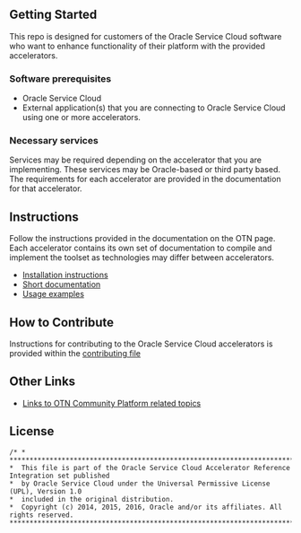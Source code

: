 ## Getting Started

This repo is designed for customers of the Oracle Service Cloud software who want to enhance functionality of their platform with the provided accelerators.

### Software prerequisites

- Oracle Service Cloud
- External application(s) that you are connecting to Oracle Service Cloud using one or more accelerators.

### Necessary services

Services may be required depending on the accelerator that you are implementing. These services may be Oracle-based or third party based.  The requirements for each accelerator are provided in the documentation for that accelerator. 

## Instructions

Follow the instructions provided in the documentation on the OTN page. Each accelerator contains its own set of documentation to compile and implement the toolset as technologies may differ between accelerators. 

- [Installation instructions](http://www.oracle.com/technetwork/indexes/samplecode/accelerator-osvc-2525361.html)
- [Short documentation](http://www.oracle.com/technetwork/indexes/samplecode/accelerator-osvc-2525361.html)
- [Usage examples](http://www.oracle.com/technetwork/indexes/samplecode/accelerator-osvc-2525361.html)

## How to Contribute

Instructions for contributing to the Oracle Service Cloud accelerators is provided within the [contributing file](https://github.com/oracle/accelerators/blob/master/CONTRIBUTING.md)

## Other Links

- [Links to OTN Community Platform related topics](http://communities.rightnow.com/search?find=accelerators&daysBack=365&type=)

## License

    /* * *******************************************************************************************
    *  This file is part of the Oracle Service Cloud Accelerator Reference Integration set published
    *  by Oracle Service Cloud under the Universal Permissive License (UPL), Version 1.0
    *  included in the original distribution.
    *  Copyright (c) 2014, 2015, 2016, Oracle and/or its affiliates. All rights reserved.
    ***********************************************************************************************/
